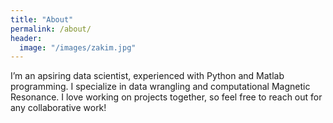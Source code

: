 ```yaml
---
title: "About"
permalink: /about/
header:
  image: "/images/zakim.jpg"
---
```


I’m an apsiring data scientist, experienced with Python and Matlab programming. I specialize in data wrangling and computational Magnetic Resonance. I love working on projects together, so feel free to reach out for any collaborative work! 

